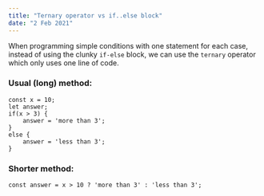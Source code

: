 ```yaml
---
title: "Ternary operator vs if..else block"
date: "2 Feb 2021"
---
```


When programming simple conditions with one statement for each case, instead of using the clunky `if-else` block, we can use the `ternary` operator which only uses one line of code.


### Usual (long) method: 

```
const x = 10;
let answer;
if(x > 3) {
    answer = 'more than 3';
}
else {
    answer = 'less than 3';
}
```

### Shorter method:

```
const answer = x > 10 ? 'more than 3' : 'less than 3';
```
